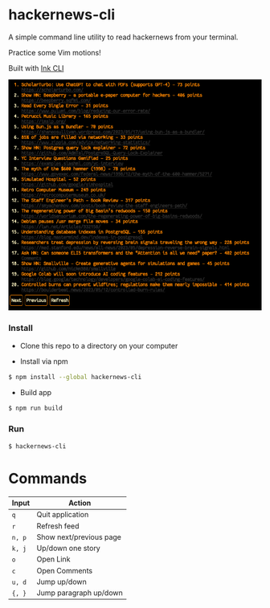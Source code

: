 # hackernews-cli

A simple command line utility to read hackernews from your terminal.

Practice some Vim motions!

Built with [Ink CLI](https://github.com/vadimdemedes/ink)

![hackernews-cli screenshot](https://raw.githubusercontent.com/albarrync/hackernews-cli/main/screenshot.png?token=GHSAT0AAAAAACCAG73ETMHYI5CL3V6TIPQ4ZDFSIVQ)

### Install

* Clone this repo to a directory on your computer

* Install via npm
```bash
$ npm install --global hackernews-cli
```
* Build app
```bash
$ npm run build
```

### Run

```bash
$ hackernews-cli
```

# Commands
|Input|Action|
|-----|------|
|`q`  | Quit application|
|`r`  | Refresh feed|
|`n, p`| Show next/previous page|
|`k, j`| Up/down one story|
|`o`  | Open Link|
|`c`  | Open Comments|
|`u, d`| Jump up/down|
|`{, }`| Jump paragraph up/down|

